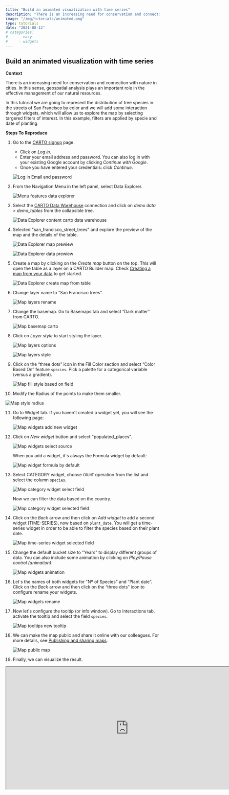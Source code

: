 ```yaml
---
title: "Build an animated visualization with time series"
description: "There is an increasing need for conservation and connection with nature in cities. In this sense, geospatial analysis plays an important role in the effective management of our natural resources. In this tutorial we are going to represent the distribution of tree species in the streets of San Francisco by color and we will add some interaction through widgets, which will allow us to explore the map by selecting targered filters of interest. In this example, filters are applied by specie and date of planting." 
image: "/img/tutorials/animated.png" 
type: tutorials
date: "2021-08-12"
# categories:
#     - easy
#     - widgets
---
```

## Build an animated visualization with time series

**Context**

There is an increasing need for conservation and connection with nature in cities. In this sense, geospatial analysis plays an important role in the effective management of our natural resources.

<!-- This dataset is provided by San Francisco Department of Public Works, and it includes a list of maintained streets trees including: Planting data, species and location. -->

In this tutorial we are going to represent the distribution of tree species in the streets of San Francisco by color and we will add some interaction through widgets, which will allow us to explore the map by selecting targered filters of interest. In this example, filters are applied by specie and date of planting.

**Steps To Reproduce** 

1. Go to the <a href="http://app.carto.com/signup" target="_blank">CARTO signup</a> page.
   - Click on *Log in*.
   - Enter your email address and password. You can also log in with your existing Google account by clicking *Continue with Google*.
   - Once you have entered your credentials: click *Continue*.

   ![Log in Email and password](/img/cloud-native-workspace/get-started/login.png)

2. From the Navigation Menu in the left panel, select Data Explorer. 

   ![Menu features data explorer](/img/cloud-native-workspace/tutorials/tutorial1_the_menu_features_data_explorer.png)

3. Select the [CARTO Data Warehouse](../../connections/carto-data-warehouse) connection and click on *demo data > demo_tables* from the collapsible tree. 

   ![Data Explorer content carto data warehouse](/img/cloud-native-workspace/tutorials/tutorial1_content_carto_dw.png)

4. Selected "san_francisco_street_trees" and explore the preview of the map and the details of the table. 

   ![Data Explorer map prewiew](/img/cloud-native-workspace/tutorials/tutorial2_de_map_preview.png)

   ![Data Explorer data prewiew](/img/cloud-native-workspace/tutorials/tutorial2_de_map_preview.png)

5. Create a map by clicking on the *Create map* button on the top. This will open the table as a layer on a CARTO Builder map. Check [Creating a map from your data](../../data-explorer/creating-a-map-from-your-data) to get started.

   ![Data Explorer create map from table](/img/cloud-native-workspace/tutorials/tutorial2_map_from_table.png)

6. Change layer name to “San Francisco trees”.

   ![Map layers rename](/img/cloud-native-workspace/tutorials/tutorial2_map_layer_rename.png)

7. Change the basemap. Go to Basemaps tab and select “Dark matter” from CARTO.

    ![Map basemap carto](/img/cloud-native-workspace/tutorials/tutorial2_map_basemap_carto.png)

8. Click on *Layer style* to start styling the layer.

   ![Map layers options](/img/cloud-native-workspace/tutorials/tutorial2_map_layer_options.png)

   ![Map layers style](/img/cloud-native-workspace/tutorials/tutorial2_map_layer_style.png)

9. Click on the “three dots” icon in the Fill Color section and select “Color Based On” feature `species`. Pick a palette for a categorical variable (versus a gradient).  

   ![Map fill style based on field](/img/cloud-native-workspace/tutorials/tutorial2_map_fill_based_on.png)

10. Modify the Radius of the points to make them smaller.
 
   ![Map style radius](/img/cloud-native-workspace/tutorials/tutorial2_map_radius.png)

11. Go to Widget tab. If you haven't created a widget yet, you will see the following page:

    ![Map widgets add new widget](/img/cloud-native-workspace/tutorials/tutorial2_map_new_widget.png)

11. Click on *New widget* button and select "populated_places".

    ![Map widgets select source](/img/cloud-native-workspace/tutorials/tutorial2_map_widget_select_source.png)

    When you add a widget, it´s always the Formula widget by default:

    ![Map widget formula by default](/img/cloud-native-workspace/tutorials/tutorial2_map_widget_formula_by_default.png)

12. Select CATEGORY widget, choose `COUNT` operation from the list and select the column `species`. 

    ![Map category widget select field](/img/cloud-native-workspace/tutorials/tutorial2_map_category_widget_select_field.png)

    Now we can filter the data based on the country.

    ![Map category widget selected field](/img/cloud-native-workspace/tutorials/tutorial2_map_category_widget_selected_field.png)

13. Click on the *Back* arrow and then click on *Add widget* to add a second widget (TIME-SERIES), now based on `plant_date`. You will get a time-series widget in order to be able to filter the species based on their plant date.

    ![Map time-series widget selected field](/img/cloud-native-workspace/tutorials/tutorial2_map_time-series_widget_selected_field.png)

14. Change the default bucket size to "Years" to display different groups of data. You can also include some animation by clicking on *Play/Pause control (animation)*:

    ![Map widgets animation](/img/cloud-native-workspace/tutorials/tutorial2_map_widgets_animation.png)

15. Let´s the names of both widgets for "Nº of Species" and “Plant date”. Click on the *Back* arrow and then click on the “three dots” icon to configure rename your widgets.

    ![Map widgets rename](/img/cloud-native-workspace/tutorials/tutorial2_map_widgets_rename.png)

14. Now let's configure the tooltip (or info window). Go to Interactions tab, activate the tooltip and select the field `species`. 

    ![Map tooltips new tooltip](/img/cloud-native-workspace/tutorials/tutorial2_map_tooltip.png)

15. We can make the map public and share it online with our colleagues. For more details, see [Publishing and sharing maps](../../maps/publishing-and-sharing-maps).

    ![Map public map](/img/cloud-native-workspace/tutorials/tutorial2_map_public_map.png)

16. Finally, we can visualize the result.

   <iframe width="800px" height="400px" src="https://gcp-us-east1.app.carto.com/map/28cf32ed-9901-4865-a523-d2ec48fc36b9"></iframe>

<!--    <iframe width="800x" height="400px" src="https://gcp-europe-west1.app.carto.com/map/7bcfaa45-137f-4ecc-8527-5f40f54ada7d"></iframe> -->